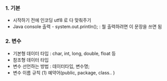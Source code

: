 ﻿### 1. 기본 
  - 시작하기 전에 인코딩 utf8 로 다 맞춰주기
  - Java console 출력 - system.out.println();  : 뭘 출력하려면 이 문장을 쓰면 됨


### 2. 변수 
  - 기본형 데이터 타입 : char, int, long, double, float 등
  - 참조형 데이터 타입
  - 변수 선언하는 방법 : 데이터타입, 변수명;
  - 변수 이름 규칙
     (1) 예약어(public, package, class.. )